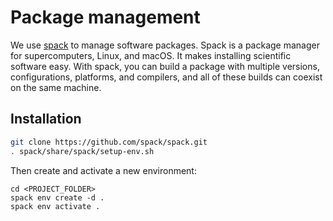 # Package management

We use [spack](https://spack.io/) to manage software packages. Spack is a package manager for supercomputers, Linux, and macOS. It makes installing scientific software easy. With spack, you can build a package with multiple versions, configurations, platforms, and compilers, and all of these builds can coexist on the same machine.


## Installation

```bash
git clone https://github.com/spack/spack.git
. spack/share/spack/setup-env.sh
```

Then create and activate a new environment:


```
cd <PROJECT_FOLDER>
spack env create -d .
spack env activate .
```

